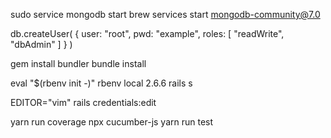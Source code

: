 sudo service mongodb start
brew services start mongodb-community@7.0

db.createUser(
   {
     user: "root",
     pwd: "example",
     roles: [ "readWrite", "dbAdmin" ]
   }
)

gem install bundler
bundle install

eval "$(rbenv init -)"
rbenv local 2.6.6
rails s

EDITOR="vim" rails credentials:edit

yarn run coverage
npx cucumber-js
yarn run test
